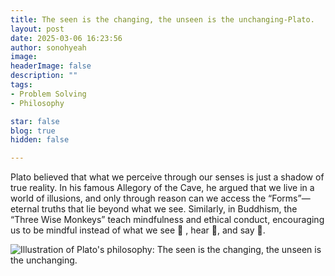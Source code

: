 ```yaml
---
title: The seen is the changing, the unseen is the unchanging-Plato.
layout: post
date: 2025-03-06 16:23:56
author: sonohyeah
image: 
headerImage: false
description: ""
tags:
- Problem Solving
- Philosophy

star: false
blog: true
hidden: false

---
```


Plato believed that what we perceive through our senses is just a shadow of true reality. In his famous Allegory of the Cave, he argued that we live in a world of illusions, and only through reason can we access the “Forms”—eternal truths that lie beyond what we see. Similarly, in Buddhism, the “Three Wise Monkeys” teach mindfulness and ethical conduct, encouraging us to be mindful instead of what we see 🙈 , hear 🙉, and say 🙊.

![Illustration of Plato's philosophy: The seen is the changing, the unseen is the unchanging.](/the-flame.png)